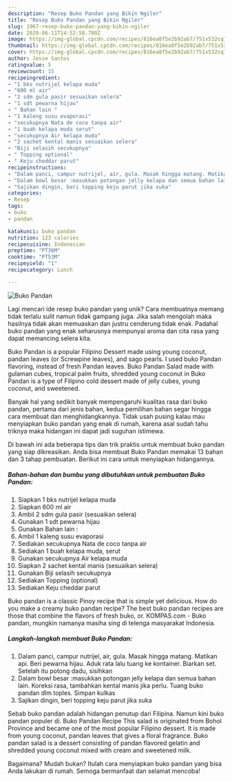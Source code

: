 ```yaml
---
description: "Resep Buko Pandan yang Bikin Ngiler"
title: "Resep Buko Pandan yang Bikin Ngiler"
slug: 1967-resep-buko-pandan-yang-bikin-ngiler
date: 2020-06-11T14:52:58.780Z
image: https://img-global.cpcdn.com/recipes/816ea8f5e2b92ab7/751x532cq70/buko-pandan-foto-resep-utama.jpg
thumbnail: https://img-global.cpcdn.com/recipes/816ea8f5e2b92ab7/751x532cq70/buko-pandan-foto-resep-utama.jpg
cover: https://img-global.cpcdn.com/recipes/816ea8f5e2b92ab7/751x532cq70/buko-pandan-foto-resep-utama.jpg
author: Jesse Santos
ratingvalue: 5
reviewcount: 15
recipeingredient:
- "1 bks nutrijel kelapa muda"
- "600 ml air"
- "2 sdm gula pasir sesuaikan selera"
- "1 sdt pewarna hijau"
- " Bahan lain "
- "1 kaleng susu evaporasi"
- "secukupnya Nata de coco tanpa air"
- "1 buah kelapa muda serut"
- "secukupnya Air kelapa muda"
- "2 sachet kental manis sesuaikan selera"
- "Biji selasih secukupnya"
- " Topping optional"
- " Keju cheddar parut"
recipeinstructions:
- "Dalam panci, campur nutrijel, air, gula. Masak hingga matang. Matikan api. Beri pewarna hijau. Aduk rata lalu tuang ke kontainer. Biarkan set. Setelah itu potong dadu, sisihkan"
- "Dalam bowl besar :masukkan potongan jelly kelapa dan semua bahan lain. Koreksi rasa, tambahkan kental manis jika perlu. Tuang buko pandan dlm toples. Simpan kulkas"
- "Sajikan dingin, beri topping keju parut jika suka"
categories:
- Resep
tags:
- buko
- pandan

katakunci: buko pandan 
nutrition: 123 calories
recipecuisine: Indonesian
preptime: "PT36M"
cooktime: "PT53M"
recipeyield: "1"
recipecategory: Lunch

---
```



![Buko Pandan](https://img-global.cpcdn.com/recipes/816ea8f5e2b92ab7/751x532cq70/buko-pandan-foto-resep-utama.jpg)

Lagi mencari ide resep buko pandan yang unik? Cara membuatnya memang tidak terlalu sulit namun tidak gampang juga. Jika salah mengolah maka hasilnya tidak akan memuaskan dan justru cenderung tidak enak. Padahal buko pandan yang enak seharusnya mempunyai aroma dan cita rasa yang dapat memancing selera kita.

Buko Pandan is a popular Filipino Dessert made using young coconut, pandan leaves (or Screwpine leaves), and sago pearls. I used buko Pandan flavoring, instead of fresh Pandan leaves. Buko Pandan Salad made with gulaman cubes, tropical palm fruits, shredded young coconut in Buko Pandan is a type of Filipino cold dessert made of jelly cubes, young coconut, and sweetened.

Banyak hal yang sedikit banyak mempengaruhi kualitas rasa dari buko pandan, pertama dari jenis bahan, kedua pemilihan bahan segar hingga cara membuat dan menghidangkannya. Tidak usah pusing kalau mau menyiapkan buko pandan yang enak di rumah, karena asal sudah tahu triknya maka hidangan ini dapat jadi suguhan istimewa.


Di bawah ini ada beberapa tips dan trik praktis untuk membuat buko pandan yang siap dikreasikan. Anda bisa membuat Buko Pandan memakai 13 bahan dan 3 tahap pembuatan. Berikut ini cara untuk menyiapkan hidangannya.

<!--inarticleads1-->

##### Bahan-bahan dan bumbu yang dibutuhkan untuk pembuatan Buko Pandan:

1. Siapkan 1 bks nutrijel kelapa muda
1. Siapkan 600 ml air
1. Ambil 2 sdm gula pasir (sesuaikan selera)
1. Gunakan 1 sdt pewarna hijau
1. Gunakan  Bahan lain :
1. Ambil 1 kaleng susu evaporasi
1. Sediakan secukupnya Nata de coco tanpa air
1. Sediakan 1 buah kelapa muda, serut
1. Gunakan secukupnya Air kelapa muda
1. Siapkan 2 sachet kental manis (sesuaikan selera)
1. Gunakan Biji selasih secukupnya
1. Sediakan  Topping (optional)
1. Sediakan  Keju cheddar parut


Buko pandan is a classic Pinoy recipe that is simple yet delicious. How do you make a creamy buko pandan recipe? The best buko pandan recipes are those that combine the flavors of fresh buko, or. KOMPAS.com - Buko pandan, mungkin namanya masiha sing di telenga masyarakat Indonesia. 

<!--inarticleads2-->

##### Langkah-langkah membuat Buko Pandan:

1. Dalam panci, campur nutrijel, air, gula. Masak hingga matang. Matikan api. Beri pewarna hijau. Aduk rata lalu tuang ke kontainer. Biarkan set. Setelah itu potong dadu, sisihkan
1. Dalam bowl besar :masukkan potongan jelly kelapa dan semua bahan lain. Koreksi rasa, tambahkan kental manis jika perlu. Tuang buko pandan dlm toples. Simpan kulkas
1. Sajikan dingin, beri topping keju parut jika suka


Sebab buko pandan adalah hidangan penutup dari Filipina. Namun kini buko pandan populer di. Buko Pandan Recipe This salad is originated from Bohol Province and became one of the most popular Filipino dessert. It is made from young coconut, pandan leaves that gives a floral fragrance. Buko pandan salad is a dessert consisting of pandan flavored gelatin and shredded young coconut mixed with cream and sweetened milk. 

Bagaimana? Mudah bukan? Itulah cara menyiapkan buko pandan yang bisa Anda lakukan di rumah. Semoga bermanfaat dan selamat mencoba!
